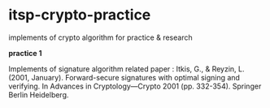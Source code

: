 # itsp-crypto-practice
implements of crypto algorithm for practice &amp; research



__practice 1__

Implements of signature algorithm
related paper : Itkis, G., & Reyzin, L. (2001, January). Forward-secure signatures with optimal signing and verifying. In Advances in Cryptology—Crypto 2001 (pp. 332-354). Springer Berlin Heidelberg.

